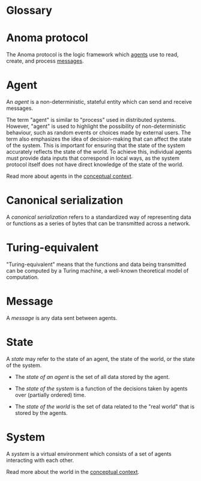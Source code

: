 # Glossary

# Anoma protocol

The Anoma protocol is the logic framework which [agents](#agents) use to read,
create, and process [messages](#message).

# Agent

An *agent* is a non-deterministic, stateful entity which can send and receive messages.

The term "agent" is similar to "process" used in distributed systems. However, "agent" is used to highlight the possibility of non-deterministic behaviour, such as random events or choices made by external users. The term also emphasizes the idea of decision-making that can affect the state of the system. This is important for ensuring that the state of the system accurately reflects the state of the world. To achieve this, individual agents must provide data inputs that correspond in local ways, as the system protocol itself does not have direct knowledge of the state of the world.

<!--
The concept of _agent_ is similar to that of _process_ as used in the distributed systems literature. We use "agent" to emphasize non-determinism (local randomness and/or external user choice input) and possible agency (in the sense of decision-making which impacts the state of the system).

The latter is especially important as *causal accounting* requires correspondence between the state of the system and state of the world, a correspondence which can only be maintained as a product of individual data inputs by agents which themselves correspond in local ways, as the protocol itself has no knowledge of the state of the world.
-->

Read more about agents in the [conceptual context](../architecture/conceptual-context.md).

# Canonical serialization

A *canonical serialization* refers to a standardized way of representing data or
functions as a series of bytes that can be transmitted across a network. 

# Turing-equivalent

"Turing-equivalent" means that the functions and data being transmitted can be
computed by a Turing machine, a well-known theoretical model of computation.

# Message

A *message* is any data sent between agents.


# State

A *state* may refer to the state of an agent, the state of the world, or the state of the system.

- The *state of an agent* is the set of all data stored by the agent.

- The *state of the system* is a function of the decisions taken by agents
over (partially ordered) time.

- The *state of the world* is the set of 
data related to the "real world" that is stored by the agents.

# System


A *system* is a virtual environment which
consists of a set of agents interacting with each other.

Read more about the world in the [conceptual context](../architecture/conceptual-context.md).
